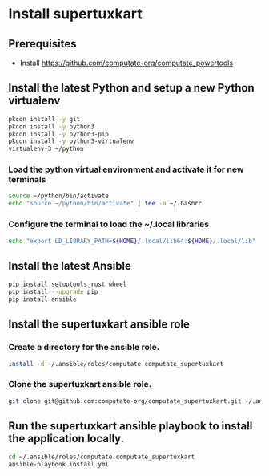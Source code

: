 # Install supertuxkart

## Prerequisites

- Install https://github.com/computate-org/computate_powertools

## Install the latest Python and setup a new Python virtualenv

```bash
pkcon install -y git
pkcon install -y python3
pkcon install -y python3-pip
pkcon install -y python3-virtualenv
virtualenv-3 ~/python
```

### Load the python virtual environment and activate it for new terminals

```bash
source ~/python/bin/activate
echo "source ~/python/bin/activate" | tee -a ~/.bashrc
```

### Configure the terminal to load the ~/.local libraries

```bash
echo "export LD_LIBRARY_PATH=${HOME}/.local/lib64:${HOME}/.local/lib" | tee -a ~/.bashrc
```

## Install the latest Ansible

```bash
pip install setuptools_rust wheel
pip install --upgrade pip
pip install ansible
```

## Install the supertuxkart ansible role

### Create a directory for the ansible role. 

```bash
install -d ~/.ansible/roles/computate.computate_supertuxkart
```

### Clone the supertuxkart ansible role. 

```bash
git clone git@github.com:computate-org/computate_supertuxkart.git ~/.ansible/roles/computate.computate_supertuxkart
```

## Run the supertuxkart ansible playbook to install the application locally. 

```bash
cd ~/.ansible/roles/computate.computate_supertuxkart
ansible-playbook install.yml
```

